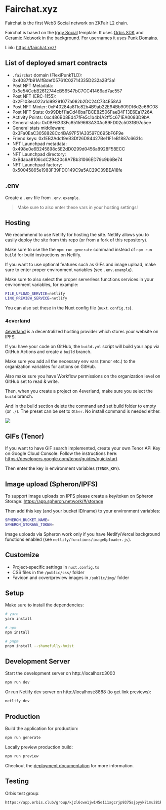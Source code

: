 # Fairchat.xyz

Fairchat is the first Web3 Social network on ZKFair L2 chain.

Fairchat is based on the [Iggy Social](https://iggy.social) template. It uses [Orbis SDK](https://useorbis.com) and [Ceramic Network](https://ceramic.network/) in the background. For usernames it uses [Punk Domains](https://punk.domains/).

Link: https://fairchat.xyz/

## List of deployed smart contracts

- `.fairchat` domain (FlexiPunkTLD): 0x4087fb91A1fBdef05761C02714335D232a2Bf3a1 
- Post NFT Metadata: 0x5e54CebB2612744cB56547bC7CC41466ad7ac557 
- Post NFT (ERC-1155): 0x2F103ec022a1d99291077a082b2DC24C734E58A3 
- Post NFT Minter: 0xF40284a811c82b4B9ab22E94Bb909Df6d2c66C08 
- Post NFT Stats: 0x99Dbf11aCd46baFBCE82506FaeB4F13E6Ea1726A 
- Activity Points: 0xc486B08Ed47fFe5c1b4b1A2ff5c671EA0083D9bA 
- General stats: 0x0BF6333Fc85159663A30Ac89FD02c5031B97c5ee 
- General stats middleware: 0x3Fa0EaC3058828Cc4BA97F51A33597C695bF6F9e 
- Friend keys: 0x1EB2Adc19eB3Df26D84427Be11F1eB1887c6631c 
- NFT Launchpad metadata: 0x498e0e6B245898c5E2dD0299d0456a8928F58ECC 
- NFT Launchpad directory: 0xBdaba8106cdC29420c9A7Bb31066ED79c9b6Be74 
- NFT Launchpad factory: 0x50045895e1983F39FDC149C9a5AC29C39BEA18fe 

## .env

Create a `.env` file from `.env.example`.

> Make sure to also enter these vars in your hosting settings!

## Hosting

We recommend to use Netlify for hosting the site. Netlify allows you to easily deploy the site from this repo (or from a fork of this repository).

Make sure to use the the `npm run generate` command instead of `npm run build` for build instructions on Netlify.

If you want to use optional features such as GIFs and image upload, make sure to enter proper environment variables (see `.env.example`).

Make sure to also select the proper serverless functions services in your environment variables, for example:

```bash
FILE_UPLOAD_SERVICE=netlify
LINK_PREVIEW_SERVICE=netlify
```

You can also set these in the Nuxt config file (`nuxt.config.ts`).

### 4everland

[4everland](https://4everland.org/) is a decentralized hosting provider which stores your website on IPFS.

If you have your code on GitHub, the `build.yml` script will build your app via GitHub Actions and create a `build` branch.

Make sure you add all the necessary env vars (tenor etc.) to the organization variables for actions on GitHub.

Also make sure you have Workflow permissions on the organization level on GitHub set to read & write.

Then, when you create a project on 4everland, make sure you select the `build` branch. 

And in the build section delete the command and set build folder to empty (or `./`). The preset can be set to `Other`. No install command is needed either.

![](https://bafkreid6mzglrk5hklraua267sker6gqsfpy2ezmjj7yc2oqmx2arbynru.ipfs.w3s.link)

## GIFs (Tenor)

If you want to have GIF search implemented, create your own Tenor API Key on Google Cloud Console. Follow the instructions here: https://developers.google.com/tenor/guides/quickstart. 

Then enter the key in environment variables (`TENOR_KEY`).

## Image upload (Spheron/IPFS)

To support image uploads on IPFS please create a key/token on Spheron Storage: https://app.spheron.network/#/storage 

Then add this key (and your bucket ID/name) to your environment variables:

```bash
SPHERON_BUCKET_NAME=
SPHERON_STORAGE_TOKEN=
```

Image uploads via Spheron work only if you have Netlify/Vercel background functions enabled (see `netlify/functions/imageUploader.js`).

## Customize

- Project-specific settings in `nuxt.config.ts`
- CSS files in the `/public/css/` folder
- Favicon and cover/preview images in `/public/img/` folder

## Setup

Make sure to install the dependencies:

```bash
# yarn
yarn install

# npm
npm install

# pnpm
pnpm install --shamefully-hoist
```

## Development Server

Start the development server on http://localhost:3000

```bash
npm run dev
```

Or run Netlify dev server on http://localhost:8888 (to get link previews):

```bash
netlify dev
```

## Production

Build the application for production:

```bash
npm run generate
```

Locally preview production build:

```bash
npm run preview
```

Checkout the [deployment documentation](https://v3.nuxtjs.org/guide/deploy/presets) for more information.

## Testing

Orbis test group:

```bash
https://app.orbis.club/group/kjzl6cwe1jw145e1i1agcrjp9375sjpyyk7imu281koehrpve0pr46lvr5e9xco
```
